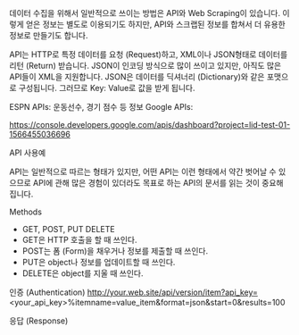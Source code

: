 데이터 수집을 위해서 일반적으로 쓰이는 방법은 API와 Web Scraping이 있습니다. 이렇게 얻은 정보는 별도로 이용되기도 하지만, API와 스크랩된 정보를 합쳐서 더 유용한 정보로 만들기도 합니다.

API는 HTTP로 특정 데이터를 요청 (Request)하고, XML이나 JSON형태로 데이터를 리턴 (Return)  받습니다. JSON이 인코딩 방식으로 많이 쓰이고 있지만, 아직도 많은 API들이 XML을 지원합니다. JSON은 데이터를  딕셔너리 (Dictionary)와 같은 포맷으로 구성됩니다. 그러므로 Key: Value로 값을 받게 됩니다.

ESPN APIs: 운동선수, 경기 점수 등 정보 Google APIs:

https://console.developers.google.com/apis/dashboard?project=lid-test-01-1566455036696

API 사용예

API는 일반적으로 따르는 형태가 있지만, 어떤 API는 이런 형태에서 약간 벗어날 수 있으므로 API에 관해 많은 경험이 있더라도 목표로 하는 API의 문서를 읽는 것이 중요해집니다.

Methods

- GET, POST, PUT DELETE
- GET은 HTTP 호출을 할 때 쓰인다.
- POST는 폼 (Form)을 채우거나 정보를 제출할 때 쓰인다.
- PUT은 object나 정보를 업데이트할 때 쓰인다.
- DELETE은 object를 지울 때 쓰인다.

인증 (Authentication) http://your.web.site/api/version/item?api_key=<your_api_key>%itemname=value_item&format=json&start=0&results=100

응답 (Response)